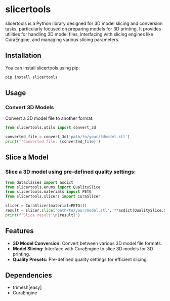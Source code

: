 # slicertools

slicertools is a Python library designed for 3D model slicing and conversion tasks, particularly focused on preparing models for 3D printing. It provides utilities for handling 3D model files, interfacing with slicing engines like CuraEngine, and managing various slicing parameters.

## Installation

You can install slicertools using pip:

```bash
pip install slicertools
```

## Usage
### Convert 3D Models
Convert a 3D model file to another format:

```python
from slicertools.utils import convert_3d

converted_file = convert_3d('path/to/your/3dmodel.stl')
print(f'Converted file: {converted_file}')
```
## Slice a Model
### Slice a 3D model using pre-defined quality settings:
```python
from dataclasses import asdict
from slicertools.enums import QualitySlice
from slicertools.materials import PETG
from slicertools.slicers import CuraSlicer

slicer = CuraSlicer(material=PETG())
result = slicer.slice('path/to/your/model.stl', **asdict(QualitySlice.STANDARD))
print(f'Slice result:\n{result}')
```
## Features

- **3D Model Conversion:** Convert between various 3D model file formats.
- **Model Slicing:** Interface with CuraEngine to slice 3D models for 3D printing.
- **Quality Presets:** Pre-defined quality settings for efficient slicing.

## Dependencies

- trimesh[easy]
- CuraEngine
